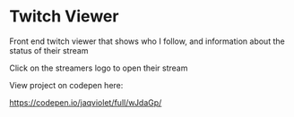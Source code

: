 # Twitch Viewer

Front end twitch viewer that shows who I follow, and information about the status of their stream

Click on the streamers logo to open their stream

View project on codepen here:

https://codepen.io/jaqviolet/full/wJdaGp/
